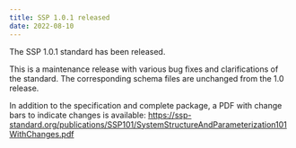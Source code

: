 ```yaml
---
title: SSP 1.0.1 released
date: 2022-08-10
---
```


The SSP 1.0.1 standard has been released.

This is a maintenance release with various bug fixes and clarifications of the standard.
The corresponding schema files are unchanged from the 1.0 release.

In addition to the specification and complete package, a PDF with change bars to indicate changes is available: https://ssp-standard.org/publications/SSP101/SystemStructureAndParameterization101WithChanges.pdf
